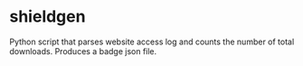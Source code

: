 # shieldgen
Python script that parses website access log and counts the number of total downloads. Produces a badge json file.
